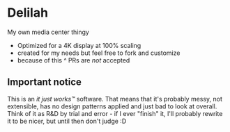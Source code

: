 # Delilah
My own media center thingy

* Optimized for a 4K display at 100% scaling
* created for my needs but feel free to fork and customize
* because of this ^ PRs are *not* accepted

## Important notice

This is an *it just works™* software. That means that it's probably messy, not extensible, has no design patterns applied and just bad to look at overall. Think of it as R&D by trial and error - if I ever "finish" it, I'll probably rewrite it to be nicer, but until then don't judge :D
